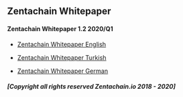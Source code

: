## Zentachain Whitepaper

#### Zentachain Whitepaper 1.2 2020/Q1

* [Zentachain Whitepaper English](https://zentachain.io/documents/Zentachain_Whitepaper.pdf)

* [Zentachain Whitepaper Turkish](https://zentachain.io/documents/ZentachainTurkishWhitepaper.pdf)

* [Zentachain Whitepaper German](https://zentachain.io/documents/Zentachain_Whitepaper_German.pdf)

##### [Copyright all rights reserved Zentachain.io 2018 - 2020]
